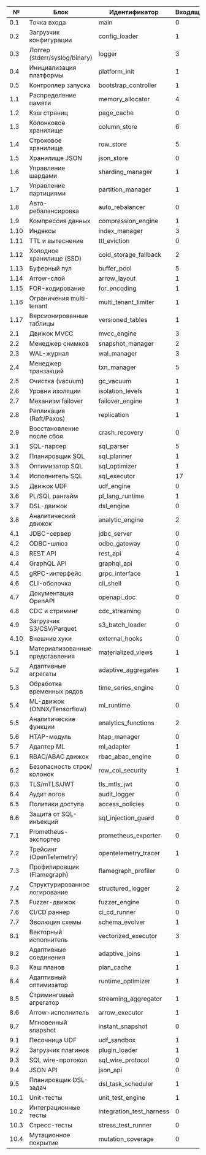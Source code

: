 | №  | Блок                           | Идентификатор | Входящие | Исходящие |
|----|--------------------------------|----------------|-----------|------------|
| 0.1| Точка входа                    | main| 0| 7
| 0.2| Загрузчик конфигурации         | config_loader| 1| 2
| 0.3| Логгер (stderr/syslog/binary)  | logger| 3| 1
| 0.4| Инициализация платформы        | platform_init| 1| 1
| 0.5| Контроллер запуска             | bootstrap_controller| 1| 1
| 1.1| Распределение памяти           | memory_allocator| 4| 2
| 1.2| Кэш страниц                    | page_cache| 0| 1
| 1.3| Колонковое хранилище           | column_store| 6| 4
| 1.4| Строковое хранилище            | row_store| 5| 2
| 1.5| Хранилище JSON                 | json_store| 0| 1
| 1.6| Управление шардами             | sharding_manager| 1| 1
| 1.7| Управление партициями          | partition_manager| 1| 1
| 1.8| Авто-ребалансировка            | auto_rebalancer| 0| 1
| 1.9| Компрессия данных              | compression_engine| 1| 0
|1.10| Индексы| index_manager         | 3| 0
|1.11| TTL и вытеснение               | ttl_eviction| 0| 1
|1.12| Холодное хранилище (SSD)       | cold_storage_fallback| 2| 0
|1.13| Буферный пул                   | buffer_pool| 5| 0
|1.14| Arrow-слой                     | arrow_layout| 1| 0
|1.15| FOR-кодирование                | for_encoding| 1| 0
|1.16| Ограничения multi-tenant       | multi_tenant_limiter| 1| 2
|1.17| Версионированные таблицы       | versioned_tables| 1| 0
| 2.1| Движок MVCC                    | mvcc_engine| 3| 3
| 2.2| Менеджер снимков               | snapshot_manager| 2| 0
| 2.3| WAL-журнал                     | wal_manager| 3| 0
| 2.4| Менеджер транзакций            | txn_manager| 5| 4
| 2.5| Очистка (vacuum)               | gc_vacuum| 1| 0
| 2.6| Уровни изоляции                | isolation_levels| 1| 0
| 2.7| Механизм failover              | failover_engine| 1| 0
| 2.8| Репликация (Raft/Paxos)        | replication| 1| 1
| 2.9| Восстановление после сбоя      | crash_recovery| 0| 1
| 3.1| SQL-парсер                     | sql_parser| 5| 1
| 3.2| Планировщик SQL                | sql_planner| 1| 1
| 3.3| Оптимизатор SQL                | sql_optimizer| 1| 4
| 3.4| Исполнитель SQL                | sql_executor| 17| 9
| 3.5| Движок UDF                     | udf_engine| 0| 1
| 3.6| PL/SQL рантайм                 | pl_lang_runtime| 1| 0
| 3.7| DSL-движок                     | dsl_engine| 0| 1
| 3.8| Аналитический движок           | analytic_engine| 2| 3
| 4.1| JDBC-сервер                    | jdbc_server| 0| 1
| 4.2| ODBC-шлюз                      | odbc_gateway| 0| 1
| 4.3| REST API                       | rest_api| 4| 1
| 4.4| GraphQL API                    | graphql_api| 0| 1
| 4.5| gRPC-интерфейс                 | grpc_interface| 1| 1
| 4.6| CLI-оболочка                   | cli_shell| 0| 1
| 4.7| Документация OpenAPI           | openapi_doc| 0| 1
| 4.8| CDC и стриминг                 | cdc_streaming| 0| 1
| 4.9| Загрузчик S3/CSV/Parquet       | s3_batch_loader         | 0| 2
|4.10| Внешние хуки                   | external_hooks          | 0| 1
| 5.1| Материализованные представления| materialized_views      | 1| 0
| 5.2| Адаптивные агрегаты            | adaptive_aggregates     | 1| 0
| 5.3| Обработка временных рядов      | time_series_engine      | 0| 2
| 5.4| ML-движок (ONNX/Tensorflow)    | ml_runtime              | 0| 1
| 5.5| Аналитические функции          | analytics_functions     | 2| 0
| 5.6| HTAP-модуль                    | htap_manager            | 0| 3
| 5.7| Адаптер ML                     | ml_adapter              | 1| 1
| 6.1| RBAC/ABAC движок               | rbac_abac_engine        | 0| 1
| 6.2| Безопасность строк/колонок     | row_col_security        | 1| 0
| 6.3| TLS/mTLS/JWT                   | tls_mtls_jwt            | 0| 2
| 6.4| Аудит логов                    | audit_logger            | 0| 3
| 6.5| Политики доступа               | access_policies         | 0| 1
| 6.6| Защита от SQL-инъекций         | sql_injection_guard     | 0| 1
| 7.1| Prometheus-экспортер           | prometheus_exporter     | 0| 3
| 7.2| Трейсинг (OpenTelemetry)       | opentelemetry_tracer    | 1| 1
| 7.3| Профилировщик (Flamegraph)     | flamegraph_profiler     | 0| 1
| 7.4| Структурированное логирование  | structured_logger       | 2| 1
| 7.5| Fuzzer-движок                  | fuzzer_engine           | 0| 2
| 7.6| CI/CD раннер                   | ci_cd_runner            | 0| 2
| 7.7| Эволюция схемы                 | schema_evolver          | 1| 2
| 8.1| Векторный исполнитель          | vectorized_executor     | 3| 0
| 8.2| Адаптивные соединения          | adaptive_joins          | 1| 0
| 8.3| Кэш планов                     | plan_cache              | 1| 0
| 8.4| Адаптивный оптимизатор         | runtime_optimizer       | 1| 0
| 8.5| Стриминговый агрегатор         | streaming_aggregator    | 1| 0
| 8.6| Arrow-исполнитель              | arrow_executor          | 1| 0
| 8.7| Мгновенный snapshot            | instant_snapshot        | 0| 3
| 9.1| Песочница UDF                  | udf_sandbox             | 1| 0
| 9.2| Загрузчик плагинов             | plugin_loader           | 1| 1
| 9.3| SQL wire-протокол              | sql_wire_protocol       | 0| 2
| 9.4| JSON API                       | json_api                | 0| 2
| 9.5| Планировщик DSL-задач          | dsl_task_scheduler      | 1| 0
|10.1| Unit-тесты                     | unit_test_engine        | 1| 0
|10.2| Интеграционные тесты           | integration_test_harness| 0| 2
|10.3| Стресс-тесты                   | stress_test_runner      | 0| 2
|10.4| Мутационное покрытие           | mutation_coverage       | 0| 2
